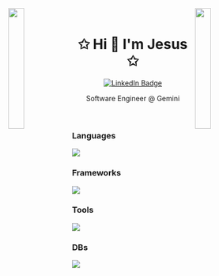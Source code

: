 <img align="left" src="https://user-images.githubusercontent.com/65187002/144930161-2f783401-8d27-4fdf-a2f7-cc0ba32f1f1f.gif" width="25%" style="display:inline;">
<img align="right" src="https://user-images.githubusercontent.com/65187002/144930161-2f783401-8d27-4fdf-a2f7-cc0ba32f1f1f.gif" width="25%" style="display:inline;">

<br>

<p id="header" align="center">
    <h1 align="center">✩ Hi 👋  I'm Jesus ✩</h1>
    <div align="center" id="badges">
        <a href="https://www.linkedin.com/in/jesusescalona19/">
            <img src="https://img.shields.io/badge/LinkedIn-blue?style=for-the-badge&logo=linkedin&logoColor=white" alt="LinkedIn Badge"/>
        </a>
    </div>
</p>
<div align="center">
  Software Engineer @ Gemini
</div>
<br/>
<br/>
<div id='skills'>
<h3>Languages</h3>
<p>
    <img src="https://skillicons.dev/icons?i=typescript,js,python,ruby,php,scala,java,bash" />
</p>
<h3>Frameworks</h3>
<p>
    <img src="https://skillicons.dev/icons?i=bun,nodejs,rails,nestjs,express,elysia,django,fastapi,react,mui" />
</p>
<h3>Tools</h3>
<p>
    <img src="https://skillicons.dev/icons?i=aws,gcp,terraform,vercel,git,docker,kubernetes,kafka,netlify,postgres,redis,supabase,tailwind,vite,gitlab" />
</p>
<h3>DBs</h3>
<p>
    <img src="https://skillicons.dev/icons?i=postgres,redis,supabase,mysql,firebase" />
</p>
</div>


